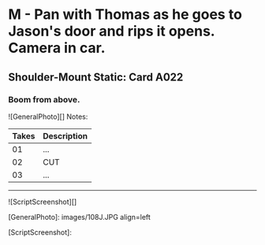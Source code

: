 # M - Pan with Thomas as he goes to Jason's door and rips it opens. Camera in car.

## Shoulder-Mount Static: Card A022

### Boom from above.

![GeneralPhoto][]
Notes: 

| Takes | Description |
|:---|:----|
| 01 | ... |
| 02 | CUT |
| 03 | ... |

----

![ScriptScreenshot][]


[GeneralPhoto]:  images/108J.JPG align=left

[ScriptScreenshot]: 